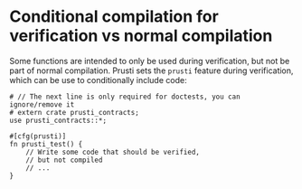 # Conditional compilation for verification vs normal compilation

Some functions are intended to only be used during verification, but not be part of normal compilation.
Prusti sets the `prusti` feature during verification, which can be use to conditionally include code:

```rust,noplaypen
# // The next line is only required for doctests, you can ignore/remove it
# extern crate prusti_contracts;
use prusti_contracts::*;

#[cfg(prusti)]
fn prusti_test() {
    // Write some code that should be verified,
    // but not compiled
    // ...
}
```